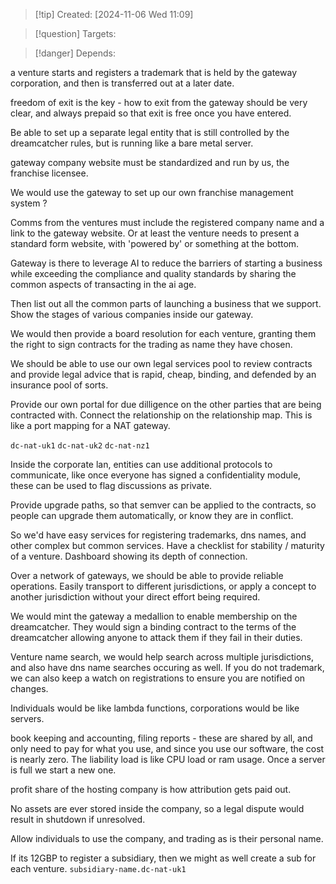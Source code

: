 
>[!tip] Created: [2024-11-06 Wed 11:09]

>[!question] Targets: 

>[!danger] Depends: 

a venture starts and registers a trademark that is held by the gateway corporation, and then is transferred out at a later date.

freedom of exit is the key - how to exit from the gateway should be very clear, and always prepaid so that exit is free once you have entered.

Be able to set up a separate legal entity that is still controlled by the dreamcatcher rules, but is running like a bare metal server.



gateway company website must be standardized and run by us, the franchise licensee.

We would use the gateway to set up our own franchise management system ?

Comms from the ventures must include the registered company name and a link to the gateway website.  Or at least the venture needs to present a standard form website, with 'powered by' or something at the bottom.

Gateway is there to leverage AI to reduce the barriers of starting a business while exceeding the compliance and quality standards by sharing the common aspects of transacting in the ai age.

Then list out all the common parts of launching a business that we support.  Show the stages of various companies inside our gateway.

We would then provide a board resolution for each venture, granting them the right to sign contracts for the trading as name they have chosen.

We should be able to use our own legal services pool to review contracts and provide legal advice that is rapid, cheap, binding, and defended by an insurance pool of sorts.

Provide our own portal for due dilligence on the other parties that are being contracted with.  Connect the relationship on the relationship map.  This is like a port mapping for a NAT gateway.

`dc-nat-uk1`
`dc-nat-uk2`
`dc-nat-nz1`

Inside the corporate lan, entities can use additional protocols to communicate, like once everyone has signed a confidentiality module, these can be used to flag discussions as private.

Provide upgrade paths, so that semver can be applied to the contracts, so people can upgrade them automatically, or know they are in conflict.

So we'd have easy services for registering trademarks, dns names, and other complex but common services.  Have a checklist for stability / maturity of a venture.  Dashboard showing its depth of connection.

Over a network of gateways, we should be able to provide reliable operations.
Easily transport to different jurisdictions, or apply a concept to another jurisdiction without your direct effort being required.

We would mint the gateway a medallion to enable membership on the dreamcatcher.  They would sign a binding contract to the terms of the dreamcatcher allowing anyone to attack them if they fail in their duties.

Venture name search, we would help search across multiple jurisdictions, and also have dns name searches occuring as well.  If you do not trademark, we can also keep a watch on registrations to ensure you are notified on changes.

Individuals would be like lambda functions, corporations would be like servers.

book keeping and accounting, filing reports - these are shared by all, and only need to pay for what you use, and since you use our software, the cost is nearly zero.  The liability load is like CPU load or ram usage.  Once a server is full we start a new one.

profit share of the hosting company is how attribution gets paid out.

No assets are ever stored inside the company, so a legal dispute would result in shutdown if unresolved.

Allow individuals to use the company, and trading as is their personal name.

If its 12GBP to register a subsidiary, then we might as well create a sub for each venture.
`subsidiary-name.dc-nat-uk1`
